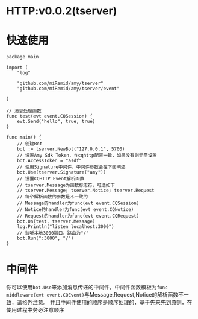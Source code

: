 # HTTP:v0.0.2(tserver)

# 快速使用
```golang
package main

import (
	"log"

	"github.com/miRemid/amy/tserver"
	"github.com/miRemid/amy/tserver/event"

)

// 消息处理函数
func test(evt event.CQSession) {
    evt.Send("hello", true, true)
}

func main() {
    // 创建Bot
    bot := tserver.NewBot("127.0.0.1", 5700)
    // 设置Amy Sdk Token，与cqhttp配置一致，如果没有则无需设置
    bot.AccessToken = "asdf"
    // 使用Signature中间件，中间件参数会在下面阐述
    bot.Use(tserver.Signature("amy"))
    // 设置CQHTTP Event解析函数
    // tserver.Message为函数标志符，可选如下
    // tserver.Message; tserver.Notice; tserver.Request
    // 每个解析函数的参数是不一致的
    // Message的handler为func(evt event.CQSession)
    // Notice的handler为func(evt event.CQNotice)
    // Request的handler为func(evt event.CQRequest)
    bot.On(test, tserver.Message)
    log.Println("listen localhost:3000")
    // 监听本地3000端口，路由为"/"
    bot.Run(":3000", "/")
}
```
# 中间件
你可以使用`bot.Use`来添加消息传递的中间件，中间件函数模板为`func middleware(evt event.CQEvent)`与Message,Request,Notice的解析函数不一致，请格外注意。
并且中间件使用的顺序是顺序处理的，基于先来先到原则，在使用过程中务必注意顺序